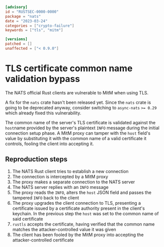 ```toml
[advisory]
id = "RUSTSEC-0000-0000"
package = "nats"
date = "2023-03-24"
categories = ["crypto-failure"]
keywords = ["tls", "mitm"]

[versions]
patched = []
unaffected = ["< 0.9.0"]
```

# TLS certificate common name validation bypass

The NATS official Rust clients are vulnerable to MitM when using TLS.

A fix for the `nats` crate hasn't been released yet. Since the `nats` crate
is going to be deprecated anyway, consider switching to `async-nats` `>= 0.29`
which already fixed this vulnerability.

The common name of the server's TLS certificate is validated against
the `host`name provided by the server's plaintext `INFO` message
during the initial connection setup phase. A MitM proxy can tamper with
the `host` field's value by substituting it with the common name of a
valid certificate it controls, fooling the client into accepting it.

## Reproduction steps

1. The NATS Rust client tries to establish a new connection
2. The connection is intercepted by a MitM proxy
3. The proxy makes a separate connection to the NATS server
4. The NATS server replies with an `INFO` message
5. The proxy reads the `INFO`, alters the `host` JSON field and passes
   the tampered `INFO` back to the client
6. The proxy upgrades the client connection to TLS, presenting a certificate issued
   by a certificate authority present in the client's keychain.
   In the previous step the `host` was set to the common name of said certificate
7. `rustls` accepts the certificate, having verified that the common name matches the
   attacker-controlled value it was given
9. The client has been fooled by the MitM proxy into accepting the attacker-controlled certificate
